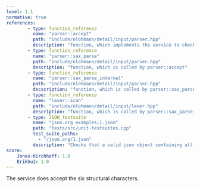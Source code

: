 ```yaml
---
level: 1.1
normative: true
references:
        - type: function_reference
          name: "parser::accept"
          path: "include/nlohmann/detail/input/parser.hpp"
          description: "function, which implements the service to check for well-formed json"
        - type: function_reference
          name: "parser::sax_parse"
          path: "include/nlohmann/detail/input/parser.hpp"
          description: "function, which is called by parser::accept"
        - type: function_reference
          name: "parser::sax_parse_internal"
          path: "include/nlohmann/detail/input/parser.hpp"
          decscription: "function, which is called by parser::sax_parse"
        - type: function_reference
          name: "lexer::scan"
          path: "include/nlohmann/detail/input/lexer.hpp"
          description: "function, which is called by parser::sax_parse_internal to read input data"
        - type: JSON_testsuite
          name: "json.org examples;1.json"
          path: "tests/src/unit-testsuites.cpp"
          test_suite_paths:
            - "/json.org/1.json"
          description: "Checks that a valid json object containing all six structural characters is accepted."
score:
    Jonas-Kirchhoff: 1.0
    Erikhu1: 1.0
---
```


The service does accept the six structural characters.